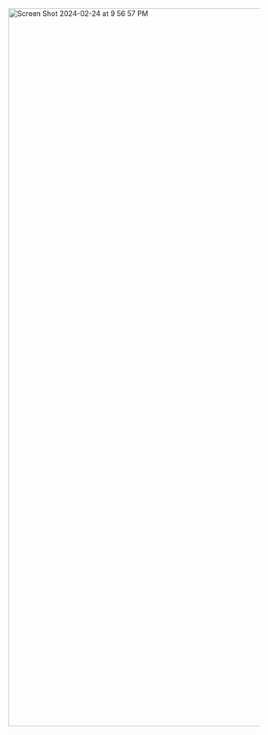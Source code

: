 <img width="1440" alt="Screen Shot 2024-02-24 at 9 56 57 PM" src="https://github.com/satwik8005/finance-tracker/assets/143406522/c058367f-6f05-4af6-b6e3-1c22060d1028">
